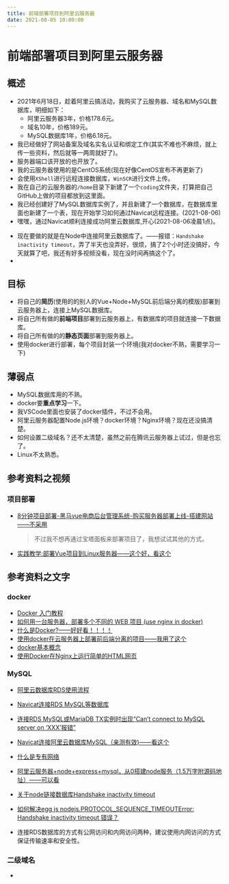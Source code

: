 ```yaml
---
title: 前端部署项目到阿里云服务器
date: 2021-08-05 10:00:00
---
```


# 前端部署项目到阿里云服务器

## 概述

- 2021年6月18日，趁着阿里云搞活动，我购买了云服务器、域名和MySQL数据库，明细如下：
  - 阿里云服务器3年，价格178.6元。
  - 域名10年，价格189元。
  - MySQL数据库1年，价格6.18元。
- 我已经做好了网站备案及域名实名认证和绑定工作(其实不难也不麻烦，就上传一些资料，然后就等一两周就好了)。
- 服务器端口该开放的也开放了。
- 我的云服务器使用的是CentOS系统(现在好像CentOS宣布不再更新了)
- 会使用`XShell`进行远程连接数据库，`WinSCR`进行文件上传。
- 我在自己的云服务器的`/home`目录下新建了一个`coding`文件夹，打算把自己GitHub上做的项目都放到这里面。
- 我已经创建好了MySQL数据库实例了，并且新建了一个数据库，在数据库里面也新建了一个表，现在开始学习如何通过Navicat远程连接。(2021-08-06)
- 嘿嘿，通过Navicat顺利连接成功阿里云数据库,开心(2021-08-06凌晨1点)。

* 现在要做的就是在Node中连接阿里云数据库了。——报错：`Handshake inactivity timeout`，弄了半天也没弄好，很烦，搞了2个小时还没搞好，今天就算了吧，我还有好多视频没看，现在没时间再搞这个了。
* 

## 目标

- 将自己的**简历**(使用的的别人的Vue+Node+MySQL前后端分离的模版)部署到云服务器上，连接上MySQL数据库。
- 将自己所有做的**前端项目**部署到云服务器上，有数据库的项目就连接一下数据库。
- 将自己所有做的的**静态页面**部署到服务器上。
- 使用docker进行部署，每个项目封装一个环境(我对docker不熟，需要学习一下)

## 薄弱点

- MySQL数据库用的不熟。
- docker要**重点学习**一下。
- 我VSCode里面也安装了docker插件，不过不会用。
- 阿里云服务器配置Node.js环境？docker环境？Nginx环境？现在还没搞清楚。
- 如何设置二级域名？还不太清楚，虽然之前在腾讯云服务器上试过，但是也忘了。
- Linux不太熟悉。

## 参考资料之视频

### 项目部署

- [8分钟项目部署-黑马vue电商后台管理系统-购买服务器部署上线-搭建网站——不采用](https://www.bilibili.com/video/BV1aV411n7SH)

  > 不过我不想再通过宝塔面板来部署项目了，我想试试其他的方式。

* [实践教学:部署Vue项目到Linux服务器——这个好，看这个](https://www.bilibili.com/video/BV1YE411E7Xr)

## 参考资料之文字

### docker

* [Docker 入门教程](https://www.ruanyifeng.com/blog/2018/02/docker-tutorial.html)
* [如何用一台服务器，部署多个不同的 WEB 项目 (use nginx in docker)](https://zhuanlan.zhihu.com/p/69555541)
* [什么是Docker?——好好看！！！！](https://www.docker.org.cn/book/docker/what-is-docker-16.html)
* [使用docker在云服务器上部署前后端分离的项目——我用了这个](https://zhuanlan.zhihu.com/p/174696674)
* [docker基本概念](https://www.jianshu.com/p/35472a135268)
* [使用Docker在Nginx上运行简单的HTML网页](https://blog.csdn.net/github_39611196/article/details/78270999)

### MySQL

* [阿里云数据库RDS使用流程](https://help.aliyun.com/document_detail/26124.html)

* [Navicat连接RDS MySQL等数据库](https://help.aliyun.com/document_detail/155867.html)
* [连接RDS MySQL或MariaDB TX实例时出现“Can’t connect to MySQL server on ‘XXX’报错”](https://help.aliyun.com/document_detail/91274.html)
* [Navicat连接阿里云数据库MySQL（亲测有效)——看这个](https://www.pianshen.com/article/79561369992/)
* [什么是专有网络](https://help.aliyun.com/document_detail/34217.html)
* [阿里云服务器+node+express+mysql，从0搭建node服务（1.5万字附源码地址）——可以看](https://zhuanlan.zhihu.com/p/147873500)
* [关于node链接数据库Handshake inactivity timeout](https://blog.csdn.net/weixin_44199760/article/details/109214930)
* [如何解决egg js nodejs.PROTOCOL_SEQUENCE_TIMEOUTError: Handshake inactivity timeout 错误？](https://geek100.com/3152.html)
* 连接RDS数据库的方式有公网访问和内网访问两种，建议使用内网访问的方式保证传输速率和安全性。

### 二级域名

* 

